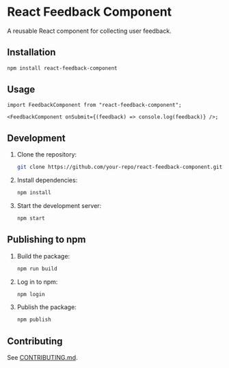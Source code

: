 # React Feedback Component

A reusable React component for collecting user feedback.

## Installation

```bash
npm install react-feedback-component
```

## Usage

```tsx
import FeedbackComponent from "react-feedback-component";

<FeedbackComponent onSubmit={(feedback) => console.log(feedback)} />;
```

## Development

1. Clone the repository:
   ```bash
   git clone https://github.com/your-repo/react-feedback-component.git
   ```
2. Install dependencies:
   ```bash
   npm install
   ```
3. Start the development server:
   ```bash
   npm start
   ```

## Publishing to npm

1. Build the package:
   ```bash
   npm run build
   ```
2. Log in to npm:
   ```bash
   npm login
   ```
3. Publish the package:
   ```bash
   npm publish
   ```

## Contributing

See [CONTRIBUTING.md](CONTRIBUTING.md).
